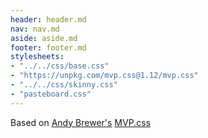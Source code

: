 ```yaml
---
header: header.md
nav: nav.md
aside: aside.md
footer: footer.md
stylesheets:
- "../../css/base.css"
- "https://unpkg.com/mvp.css@1.12/mvp.css"
- "../../css/skinny.css"
- "pasteboard.css"
---
```

Based on [Andy Brewer's](https://www.andybrewer.com) [MVP.css](https://andybrewer.github.io/mvp/)
